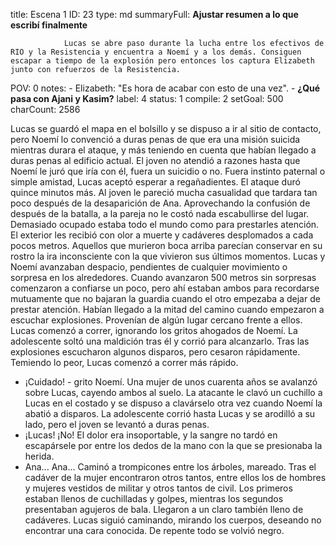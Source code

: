 title:          Escena 1
ID:             23
type:           md
summaryFull:    **Ajustar resumen a lo que escribí finalmente**
                
                Lucas se abre paso durante la lucha entre los efectivos de RIO y la Resistencia y encuentra a Noemí y a los demás. Consiguen escapar a tiempo de la explosión pero entonces los captura Elizabeth junto con refuerzos de la Resistencia.
POV:            0
notes:          - Elizabeth: "Es hora de acabar con esto de una vez".
                - **¿Qué pasa con Ajani y Kasim?**
label:          4
status:         1
compile:        2
setGoal:        500
charCount:      2586


Lucas se guardó el mapa en el bolsillo y se dispuso a ir al sitio de contacto, pero Noemí lo convenció a duras penas de que era una misión suicida mientras durara el ataque, y más teniendo en cuenta que habían llegado a duras penas al edificio actual.
El joven no atendió a razones hasta que Noemí le juró que iría con él, fuera un suicidio o no.
Fuera instinto paternal o simple amistad, Lucas aceptó esperar a regañadientes.
El ataque duró quince minutos más. Al joven le pareció mucha casualidad que tardara tan poco después de la desaparición de Ana.
Aprovechando la confusión de después de la batalla, a la pareja no le costó nada escabullirse del lugar. Demasiado ocupado estaba todo el mundo como para prestarles atención.
El exterior les recibió con olor a muerte y cadáveres desplomados a cada pocos metros. Aquellos que murieron boca arriba parecían conservar en su rostro la ira inconsciente con la que vivieron sus últimos momentos.
Lucas y Noemí avanzaban despacio, pendientes de cualquier movimiento o sorpresa en los alrededores. Cuando avanzaron 500 metros sin sorpresas comenzaron a confiarse un poco, pero ahí estaban ambos para recordarse mutuamente que no bajaran la guardia cuando el otro empezaba a dejar de prestar atención.
Habían llegado a la mitad del camino cuando empezaron a escuchar explosiones.
Provenían de algún lugar cercano frente a ellos.
Lucas comenzó a correr, ignorando los gritos ahogados de Noemí. La adolescente soltó una maldición tras él y corrió para alcanzarlo.
Tras las explosiones escucharon algunos disparos, pero cesaron rápidamente.
Temiendo lo peor, Lucas comenzó a correr más rápido.
- ¡Cuidado! - grito Noemí.
Una mujer de unos cuarenta años se avalanzó sobre Lucas, cayendo ambos al suelo. La atacante le clavó un cuchillo a Lucas en el costado y se dispuso a clavárselo otra vez cuando Noemí la abatió a disparos.
La adolescente corrió hasta Lucas y se arodilló a su lado, pero el joven se levantó a duras penas.
- ¡Lucas! ¡No!
El dolor era insoportable, y la sangre no tardó en escapársele por entre los dedos de la mano con la que se presionaba la herida.
- Ana... Ana...
Caminó a trompicones entre los árboles, mareado. Tras el cadáver de la mujer encontraron otros tantos, entre ellos los de hombres y mujeres vestidos de militar y otros tantos de civil. Los primeros estaban llenos de cuchilladas y golpes, mientras los segundos presentaban agujeros de bala.
Llegaron a un claro también lleno de cadáveres.
Lucas siguió caminando, mirando los cuerpos, deseando no encontrar una cara conocida.
De repente todo se volvió negro.